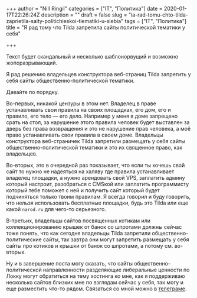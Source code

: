 +++
author = "Nill Ringil"
categories = ["IT", "Политика"]
date = 2020-01-17T22:26:24Z
description = ""
draft = false
slug = "ia-rad-tomu-chto-tilda-zaprietila-saity-politichieskoi-tiematiki-u-siebia"
tags = ["IT", "Политика"]
title = "Я рад тому что Tilda запретила сайты политической тематики у себя"

+++


Текст будет скандальный и несколько шаблонорвущий и возможно жопоразрывающий.

Я рад решению владельцев конструктора веб-страниц Tilda запретить у себя сайты общественно-политической тематики.

Давайте по порядку.

Во-первых, никакой цензуры в этом нет. Владелец в праве устанавливать свои правила на своих площадках, его дом, его и правило, его тело — его дело. Например у меня в доме запрещено срать на стол, за нарушение этого правила человек будет выставлен за дверь без права возвращения и это не нарушение прав человека, а моё право устанавливать свои правила в своем доме. Владельцы конструктора веб-страничек Tilda запретили размещать у себя сайты общественно-политической тематики и это их священное право, как владельцев.

Во-вторых, это в очередной раз показывает, что если ты хочешь свой сайт то нужно не надеяться на халяву где правила устанавливает владелец площадки, а нужно арендовать свой VPS, заплатить админу который настроит, разобраться с CMSкой или заплатить программисту который тебе поможет с ней и получить сайт который будет подчиняться только твоим правилам. Я всегда говорил и буду говорить, что нельзя использовать бесплатные площадки, будь это Tilda или еще какой `narod.ru` для чего-то серьезного.

В-третьих, владельцы сайтов посвященных котикам или коллекционированию крышек от банок со шпротами должны сейчас тоже понять, что как сегодня владельцы Tilda запретили общественно-политические сайты, так завтра они могут запретить размещать у себя сайты про котиков и крышки от банок со шпротами, а потому см. во-вторых.

Ну и в завершение поста могу сказать, что сайты общественно-политической направленности разделяющие либеральные ценности по Локку могут обратиться на тему хостинга ко мне, как я поддерживаю несколько сайтов близких мне по взглядам сейчас у себя, так могу и еще разместить что-то рядом. Связаться со мной можно в [телеграме](https://t.me/nill_ri).

